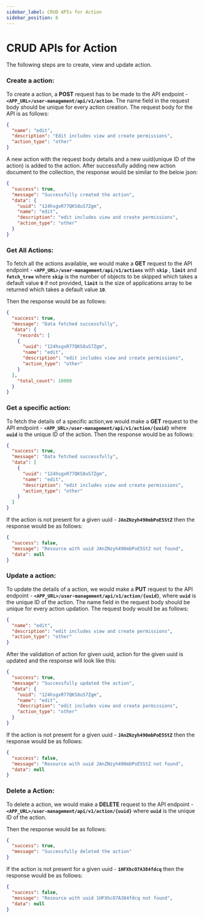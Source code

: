 ```yaml
---
sidebar_label: CRUD APIs for Action
sidebar_position: 6
---
```


# CRUD APIs for Action

The following steps are to create, view and update action.


### Create a action:

To create a action, a **POST** request has to be made to the API endpoint - **`<APP_URL>/user-management/api/v1/action`**. The name field in the request body should be unique for every action creation.
The request body for the API is as follows:

```json
{
  "name": "edit",
  "description": "Edit includes view and create permissions",
  "action_type": "other"
}
```

A new action with the request body details and a new uuid(unique ID of the action) is added to the action. After successfully adding new action document to the collection, the response would be similar to the below json:

```json
{
  "success": true,
  "message": "Successfully created the action",
  "data": {
    "uuid": "124hsgxR77QKS8uS7Zgm",
    "name": "edit",
    "description": "edit includes view and create permissions",
    "action_type": "other"
  }
}
```

### Get All Actions:

 To fetch all the actions available, we would make a **GET** request to the API endpoint - **`<APP_URL>/user-management/api/v1/actions`** with **`skip`** , **`limit`** and **`fetch_tree`** where **`skip`** is the number of objects to be skipped which takes a default value **`0`** if not provided, **`limit`** is the size of applications array to be returned which takes a default value **`10`**.

Then the response would be as follows: 

```json
{
  "success": true,
  "message": "Data fetched successfully",
  "data": {
    "records": [
    {
      "uuid": "124hsgxR77QKS8uS7Zgm",
      "name": "edit",
      "description": "edit includes view and create permissions",
      "action_type": "other"
    }
  ],
    "total_count": 10000
  }
}
```

### Get a specific action:

To fetch the details of a specific action,we would make a **GET** request to the API endpoint - **`<APP_URL>/user-management/api/v1/action/{uuid}`** where **`uuid`** is the unique ID of the action.
Then the response would be as follows: 

```json
{
  "success": true,
  "message": "Data fetched successfully",
  "data": [
    {
      "uuid": "124hsgxR77QKS8uS7Zgm",
      "name": "edit",
      "description": "edit includes view and create permissions",
      "action_type": "other"
    }
  ]
}
```

If the action is not present for a given uuid - **`JAnZNzyh490mbPoE5StZ`** then the response would be as follows:

```json
{
  "success": false,
  "message": "Resource with uuid JAnZNzyh490mbPoE5StZ not found",
  "data": null
}
```

### Update a action:

To update the details of a action, we would make a **PUT** request to the API endpoint - **`<APP_URL>/user-management/api/v1/action/{uuid}`**, where **`uuid`** is the unique ID of the action. The name field in the request body should be unique for every action updation.
The request body would be as follows:

```json
{
  "name": "edit",
  "description": "edit includes view and create permissions",
  "action_type": "other"
}
```

After the validation of action for given uuid, action for the given uuid is updated and the response will look like this:

```json
{
  "success": true,
  "message": "Successfully updated the action",
  "data": {
    "uuid": "124hsgxR77QKS8uS7Zgm",
    "name": "edit",
    "description": "edit includes view and create permissions",
    "action_type": "other"
  }
}
```

If the action is not present for a given uuid - **`JAnZNzyh490mbPoE5StZ`** then the response would be as follows:

```json
{
  "success": false,
  "message": "Resource with uuid JAnZNzyh490mbPoE5StZ not found",
  "data": null
}
```

### Delete a Action:

To delete a action, we would make a **DELETE** request to the API endpoint - **`<APP_URL>/user-management/api/v1/action/{uuid}`** where **`uuid`** is the unique ID of the action.

Then the response would be as follows:

```json
{
  "success": true,
  "message": "Successfully deleted the action"
}
```

If the action is not present for a given uuid - **`1HFXhcO7A384fdcq`** then the response would be as follows:

```json
{
  "success": false,
  "message": "Resource with uuid 1HFXhcO7A384fdcq not found",
  "data": null
}
```
